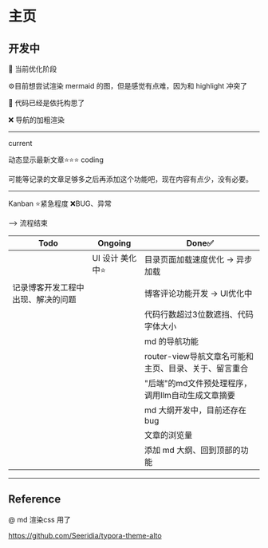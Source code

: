 # 主页

## 开发中

🧩 当前优化阶段


⚙️目前想尝试渲染 mermaid 的图，但是感觉有点难，因为和 highlight 冲突了

🧩 代码已经是依托构思了

❌ 导航的加粗渲染

---

current

动态显示最新文章⭐⭐⭐  coding

可能等记录的文章足够多之后再添加这个功能吧，现在内容有点少，没有必要。

---

Kanban ⭐紧急程度 ❌BUG、异常

--> 流程结束

| Todo                               | Ongoing          | Done✅                                                |
| ---------------------------------- | ---------------- | ----------------------------------------------------- |
|                                    | UI 设计 美化中⭐ | 目录页面加载速度优化 → 异步加载                      |
| 记录博客开发工程中出现、解决的问题 |                  | 博客评论功能开发 → UI优化中                          |
|                                    |                  | 代码行数超过3位数遮挡、代码字体大小                   |
|                                    |                  | md 的导航功能                                         |
|                                    |                  | router-view导航文章名可能和主页、目录、关于、留言重合 |
|                                    |                  | "后端"的md文件预处理程序，调用llm自动生成文章摘要     |
|                                    |                  | md 大纲开发中，目前还存在bug                          |
|                                    |                  | 文章的浏览量                                          |
|                                    |                  | 添加 md 大纲、回到顶部的功能                          |

---

## Reference

@ md 渲染css 用了

https://github.com/Seeridia/typora-theme-alto
